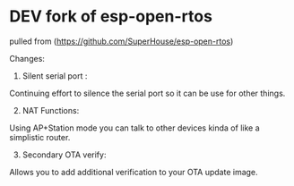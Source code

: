 # DEV fork of esp-open-rtos

pulled from (https://github.com/SuperHouse/esp-open-rtos)

Changes:

1) Silent serial port :

Continuing effort to silence the serial port so it can be use for other things. 

2) NAT Functions:

Using AP+Station mode you can talk to other devices kinda of like a simplistic router.

3) Secondary OTA verify:

Allows you to add additional verification to your OTA update image. 



